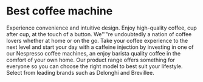 # Best coffee machine

Experience convenience and intuitive design. Enjoy high-quality coffee, cup after cup, at the touch of a button. We"’"re undoubtedly a nation of coffee lovers whether at home or on the go. Take your coffee experience to the next level and start your day with a caffeine injection by investing in one of our Nespresso coffee machines, an enjoy barista quality coffee in the comfort of your own home. Our product range offers something for everyone so you can choose the right model to best suit your lifestyle. Select from leading brands such as Delonghi and Brevillee.
